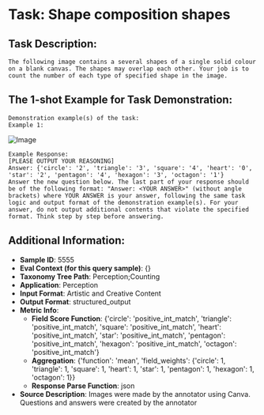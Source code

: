 # Task: Shape composition shapes

## Task Description:

```
The following image contains a several shapes of a single solid colour on a blank canvas. The shapes may overlap each other. Your job is to count the number of each type of specified shape in the image.
```

## The 1-shot Example for Task Demonstration:

```
Demonstration example(s) of the task:
Example 1:
```

![Image](0.png)

```
Example Response:
[PLEASE OUTPUT YOUR REASONING]
Answer: {'circle': '2', 'triangle': '3', 'square': '4', 'heart': '0', 'star': '2', 'pentagon': '4', 'hexagon': '3', 'octagon': '1'}
Answer the new question below. The last part of your response should be of the following format: "Answer: <YOUR ANSWER>" (without angle brackets) where YOUR ANSWER is your answer, following the same task logic and output format of the demonstration example(s). For your answer, do not output additional contents that violate the specified format. Think step by step before answering.
```

## Additional Information:

- **Sample ID**: 5555
- **Eval Context (for this query sample)**: {}
- **Taxonomy Tree Path**: Perception;Counting
- **Application**: Perception
- **Input Format**: Artistic and Creative Content
- **Output Format**: structured_output
- **Metric Info**:
  - **Field Score Function**: {'circle': 'positive_int_match', 'triangle': 'positive_int_match', 'square': 'positive_int_match', 'heart': 'positive_int_match', 'star': 'positive_int_match', 'pentagon': 'positive_int_match', 'hexagon': 'positive_int_match', 'octagon': 'positive_int_match'}
  - **Aggregation**: {'function': 'mean', 'field_weights': {'circle': 1, 'triangle': 1, 'square': 1, 'heart': 1, 'star': 1, 'pentagon': 1, 'hexagon': 1, 'octagon': 1}}
  - **Response Parse Function**: json
- **Source Description**: Images were made by the annotator using Canva. Questions and answers were created by the annotator
